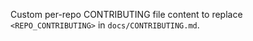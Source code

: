 Custom per-repo CONTRIBUTING file content to replace `<REPO_CONTRIBUTING>` in `docs/CONTRIBUTING.md`.
